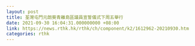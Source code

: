 ```yaml
---
layout: post
title: 荃灣屯門元朗葵青離島區議員宣誓儀式下周五舉行
date: 2021-09-30 16:04:31.000000000 +08:00
link: https://news.rthk.hk/rthk/ch/component/k2/1612962-20210930.htm
categories: rthk
---
```



